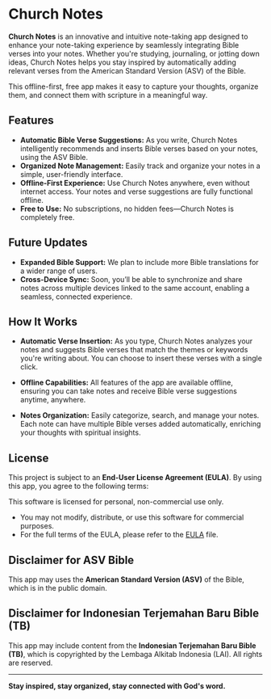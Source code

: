 # Church Notes

**Church Notes** is an innovative and intuitive note-taking app designed to enhance your note-taking experience by seamlessly integrating Bible verses into your notes. Whether you're studying, journaling, or jotting down ideas, Church Notes helps you stay inspired by automatically adding relevant verses from the American Standard Version (ASV) of the Bible.

This offline-first, free app makes it easy to capture your thoughts, organize them, and connect them with scripture in a meaningful way.

## Features

- **Automatic Bible Verse Suggestions:** As you write, Church Notes intelligently recommends and inserts Bible verses based on your notes, using the ASV Bible.
- **Organized Note Management:** Easily track and organize your notes in a simple, user-friendly interface.
- **Offline-First Experience:** Use Church Notes anywhere, even without internet access. Your notes and verse suggestions are fully functional offline.
- **Free to Use:** No subscriptions, no hidden fees—Church Notes is completely free.

## Future Updates

- **Expanded Bible Support:** We plan to include more Bible translations for a wider range of users.
- **Cross-Device Sync:** Soon, you’ll be able to synchronize and share notes across multiple devices linked to the same account, enabling a seamless, connected experience.

## How It Works

- **Automatic Verse Insertion:** As you type, Church Notes analyzes your notes and suggests Bible verses that match the themes or keywords you're writing about. You can choose to insert these verses with a single click.

- **Offline Capabilities:** All features of the app are available offline, ensuring you can take notes and receive Bible verse suggestions anytime, anywhere.

- **Notes Organization:** Easily categorize, search, and manage your notes. Each note can have multiple Bible verses added automatically, enriching your thoughts with spiritual insights.

## License

This project is subject to an **End-User License Agreement (EULA)**. By using this app, you agree to the following terms:

This software is licensed for personal, non-commercial use only.
- You may not modify, distribute, or use this software for commercial purposes.
- For the full terms of the EULA, please refer to the [EULA](./EULA.md) file.

## Disclaimer for ASV Bible
This app may uses the **American Standard Version (ASV)** of the Bible, which is in the public domain.

## Disclaimer for Indonesian Terjemahan Baru Bible (TB)
This app may include content from the **Indonesian Terjemahan Baru Bible (TB)**, which is copyrighted by the Lembaga Alkitab Indonesia (LAI). All rights are reserved.

---

**Stay inspired, stay organized, stay connected with God's word.**